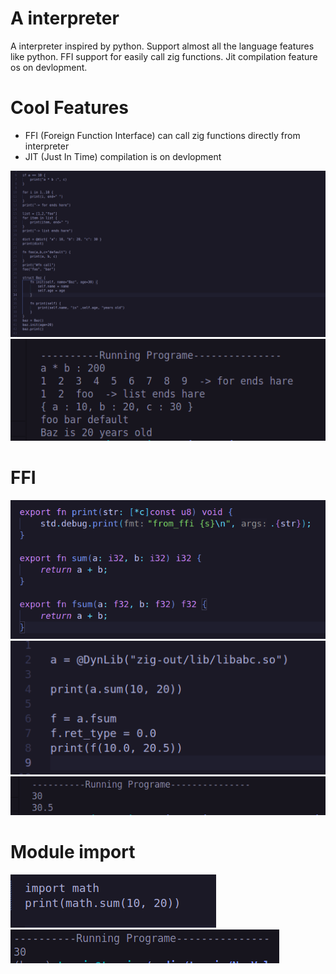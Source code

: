# A interpreter
A interpreter inspired by python. Support almost all the language features like python. FFI support for easily call zig functions.
Jit compilation feature os on devlopment.

# Cool Features
* FFI (Foreign Function Interface) can call zig functions directly from interpreter
* JIT (Just In Time) compilation is on devlopment

![d1](img/7.png)
![d1](img/5.png)

# FFI
![d1](img/2.png)
![d1](img/1.png)
![d1](img/3.png)

# Module import
![d1](img/8.png)
<br />
![d1](img/9.png)



